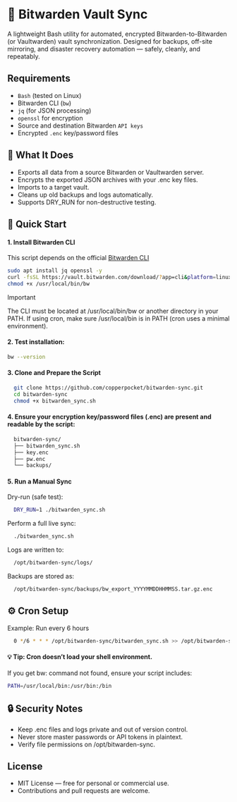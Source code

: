 # 🔐 Bitwarden Vault Sync

A lightweight Bash utility for automated, encrypted Bitwarden-to-Bitwarden (or Vaultwarden) vault synchronization.
Designed for backups, off-site mirroring, and disaster recovery automation — safely, cleanly, and repeatably.

## Requirements
- `Bash` (tested on Linux)
- Bitwarden CLI (`bw`)
- `jq` (for JSON processing)
- `openssl` for encryption
- Source and destination Bitwarden `API keys`
- Encrypted `.enc` key/password files

## 🧠 What It Does
- Exports all data from a source Bitwarden or Vaultwarden server.
- Encrypts the exported JSON archives with your .enc key files.
- Imports to a target vault.
- Cleans up old backups and logs automatically.
- Supports DRY_RUN for non-destructive testing.

## 🚀 Quick Start

#### 1. Install Bitwarden CLI
This script depends on the official [Bitwarden CLI](https://bitwarden.com/help/cli/)
```bash
sudo apt install jq openssl -y
curl -fsSL https://vault.bitwarden.com/download/?app=cli&platform=linux -o /usr/local/bin/bw
chmod +x /usr/local/bin/bw
```
> [!IMPORTANT]
> The CLI must be located at /usr/local/bin/bw or another directory in your PATH.
  If using cron, make sure /usr/local/bin is in PATH (cron uses a minimal environment).
  

#### 2. Test installation:
```bash
bw --version
```

#### 3. Clone and Prepare the Script
```bash
  git clone https://github.com/copperpocket/bitwarden-sync.git
  cd bitwarden-sync
  chmod +x bitwarden_sync.sh
```
#### 4. Ensure your encryption key/password files (.enc) are present and readable by the script:
```bash
  bitwarden-sync/
  ├── bitwarden_sync.sh
  ├── key.enc
  ├── pw.enc
  └── backups/
```

#### 5. Run a Manual Sync
Dry-run (safe test):
```bash
  DRY_RUN=1 ./bitwarden_sync.sh
```
Perform a full live sync:
```bash
  ./bitwarden_sync.sh
```
Logs are written to:
```bash
  /opt/bitwarden-sync/logs/
```
Backups are stored as:
```bash
  /opt/bitwarden-sync/backups/bw_export_YYYYMMDDHHMMSS.tar.gz.enc
```

## ⚙️ Cron Setup
Example: Run every 6 hours
```bash
  0 */6 * * * /opt/bitwarden-sync/bitwarden_sync.sh >> /opt/bitwarden-sync/bitwarden_sync.log 2>&1
```
#### 💡 Tip: Cron doesn’t load your shell environment.
If you get bw: command not found, ensure your script includes:
```bash
PATH=/usr/local/bin:/usr/bin:/bin
```



## 🔒 Security Notes
- Keep .enc files and logs private and out of version control.
- Never store master passwords or API tokens in plaintext.
- Verify file permissions on /opt/bitwarden-sync.

## License
- MIT License — free for personal or commercial use.
- Contributions and pull requests are welcome.